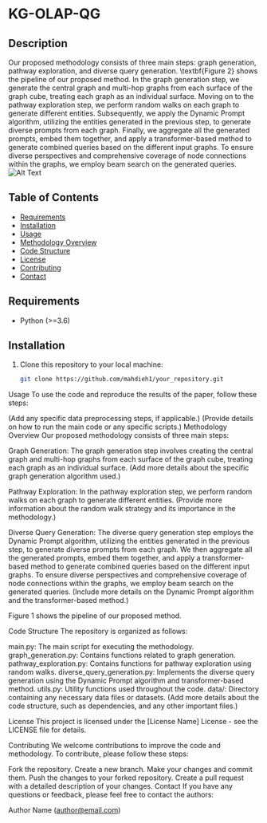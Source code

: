 # KG-OLAP-QG

## Description
Our proposed methodology consists of three main steps: graph generation, pathway exploration, and diverse query generation. \textbf{Figure 2} shows the pipeline of our proposed method. In the graph generation step, we generate the central graph and multi-hop graphs from each surface of the graph cube, treating each graph as an individual surface. Moving on to the pathway exploration step, we perform random walks on each graph to generate different entities. Subsequently, we apply the Dynamic Prompt algorithm, utilizing the entities generated in the previous step, to generate diverse prompts from each graph. Finally, we aggregate all the generated prompts, embed them together, and apply a transformer-based method to generate combined queries based on the different input graphs. To ensure diverse perspectives and comprehensive coverage of node connections within the graphs, we employ beam search on the generated queries.
![Alt Text]([https://github.com/<username>/<repository>/blob/<branch>/path/to/image.jpg](https://github.com/mahdieh1/KG-OLAP-QG/blob/main/Images/pipeline.jpg))

## Table of Contents
- [Requirements](#requirements)
- [Installation](#installation)
- [Usage](#usage)
- [Methodology Overview](#methodology-overview)
- [Code Structure](#code-structure)
- [License](#license)
- [Contributing](#contributing)
- [Contact](#contact)

## Requirements
- Python (>=3.6)


## Installation
1. Clone this repository to your local machine:

   ```bash
   git clone https://github.com/mahdieh1/your_repository.git
Usage
To use the code and reproduce the results of the paper, follow these steps:

(Add any specific data preprocessing steps, if applicable.)
(Provide details on how to run the main code or any specific scripts.)
Methodology Overview
Our proposed methodology consists of three main steps:

Graph Generation:
The graph generation step involves creating the central graph and multi-hop graphs from each surface of the graph cube, treating each graph as an individual surface. (Add more details about the specific graph generation algorithm used.)

Pathway Exploration:
In the pathway exploration step, we perform random walks on each graph to generate different entities. (Provide more information about the random walk strategy and its importance in the methodology.)

Diverse Query Generation:
The diverse query generation step employs the Dynamic Prompt algorithm, utilizing the entities generated in the previous step, to generate diverse prompts from each graph. We then aggregate all the generated prompts, embed them together, and apply a transformer-based method to generate combined queries based on the different input graphs. To ensure diverse perspectives and comprehensive coverage of node connections within the graphs, we employ beam search on the generated queries. (Include more details on the Dynamic Prompt algorithm and the transformer-based method.)

Figure 1 shows the pipeline of our proposed method.

Code Structure
The repository is organized as follows:

main.py: The main script for executing the methodology.
graph_generation.py: Contains functions related to graph generation.
pathway_exploration.py: Contains functions for pathway exploration using random walks.
diverse_query_generation.py: Implements the diverse query generation using the Dynamic Prompt algorithm and transformer-based method.
utils.py: Utility functions used throughout the code.
data/: Directory containing any necessary data files or datasets.
(Add more details about the code structure, such as dependencies, and any other important files.)

License
This project is licensed under the [License Name] License - see the LICENSE file for details.

Contributing
We welcome contributions to improve the code and methodology. To contribute, please follow these steps:

Fork the repository.
Create a new branch.
Make your changes and commit them.
Push the changes to your forked repository.
Create a pull request with a detailed description of your changes.
Contact
If you have any questions or feedback, please feel free to contact the authors:

Author Name (author@email.com)
